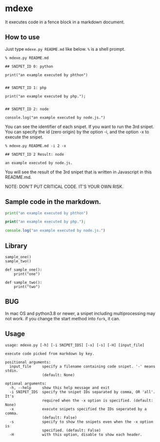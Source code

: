 mdexe
=====

It executes code in a fence block in a markdown document.

## How to use

Just type `mdexe.py README.md` like below.  `%` is a shell prompt.

```
% mdexe.py README.md

## SNIPET_ID 0: python

print("an example executed by phthon")


## SNIPET_ID 1: php

print("an example executed by php.");


## SNIPET_ID 2: node

console.log("an example executed by node.js.")

```

You can see the identifier of each snipet.
If you want to run the 3rd snipet.
You can specify the id (zero origin) by the option -i,
and the option -x to execute the snipet.

```
% mdexe.py README.md -i 2 -x

## SNIPET_ID 2 Result: node

an example executed by node.js.

```

You will see the result of the 3rd snipet
that is written in Javascript in this README.md.

NOTE: DON'T PUT CRITICAL CODE.  IT'S YOUR OWN RISK.

## Sample code in the markdown.

```python
print("an example executed by phthon")
```

```php
print("an example executed by php.");
```

```js
console.log("an example executed by node.js.")
```

## Library

```python, inc:one,two
sample_one()
sample_two()
```

```python,name:one
def sample_one():
    print("one")
```

```python,name:two
def sample_two():
    print("two")
```

## BUG

In mac OS and python3.8 or newer,
a snipet including multiprocessing may not work.
if you change the start method into `fork`, it can.

## Usage

```
usage: mdexe.py [-h] [-i SNIPET_IDS] [-x] [-s] [-H] [input_file]

execute code picked from markdown by key.

positional arguments:
  input_file     specify a filename containing code snipet. '-' means stdin.
                 (default: None)

optional arguments:
  -h, --help     show this help message and exit
  -i SNIPET_IDS  specify the snipet IDs separated by comma, OR 'all'. It's
                 required when the -x option is specified. (default: None)
  -x             execute snipets specified the IDs seperated by a comma.
                 (default: False)
  -s             specify to show the snipets even when the -x option is
                 specified. (default: False)
  -H             with this option, disable to show each header.
```

